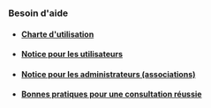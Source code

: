### Besoin d'aide
- #### [Charte d'utilisation](https://pad.f0rk.fr/s/rk8TWAZRX)
- #### [Notice pour les utilisateurs](https://pad.f0rk.fr/s/S1oGul1CQ)
- #### [Notice pour les administrateurs (associations)](https://pad.f0rk.fr/s/B1qO_lyRQ)
- #### [Bonnes pratiques pour une consultation réussie](/lib/site/boot/docs/GuidelinesParticipation.pdf)
